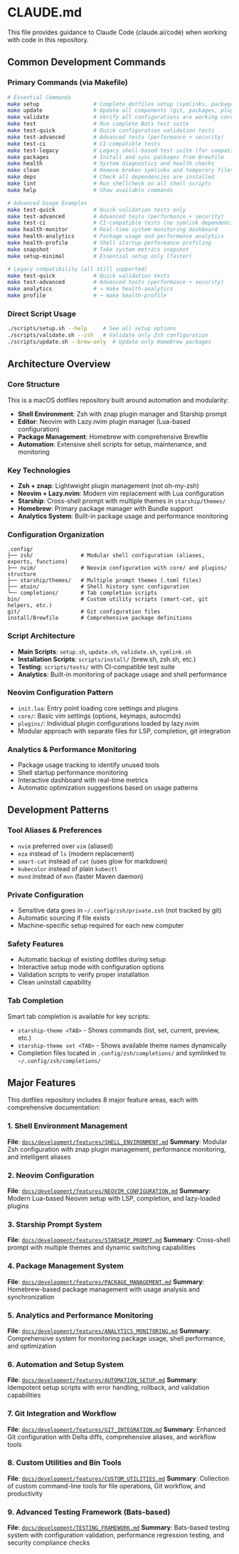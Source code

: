 # CLAUDE.md

This file provides guidance to Claude Code (claude.ai/code) when working with code in this repository.

## Common Development Commands

### Primary Commands (via Makefile)
```bash
# Essential Commands
make setup                 # Complete dotfiles setup (symlinks, packages, validation)
make update                # Update all components (git, packages, plugins)
make validate              # Verify all configurations are working correctly
make test                  # Run complete Bats test suite
make test-quick            # Quick configuration validation tests
make test-advanced         # Advanced tests (performance + security)
make test-ci               # CI-compatible tests
make test-legacy           # Legacy shell-based test suite (for compatibility)
make packages              # Install and sync packages from Brewfile
make health                # System diagnostics and health checks
make clean                 # Remove broken symlinks and temporary files
make deps                  # Check all dependencies are installed
make lint                  # Run shellcheck on all shell scripts
make help                  # Show available commands

# Advanced Usage Examples
make test-quick            # Quick validation tests only
make test-advanced         # Advanced tests (performance + security)
make test-ci               # CI-compatible tests (no symlink dependencies)
make health-monitor        # Real-time system monitoring dashboard
make health-analytics      # Package usage and performance analytics
make health-profile        # Shell startup performance profiling
make snapshot              # Take system metrics snapshot
make setup-minimal         # Essential setup only (faster)

# Legacy compatibility (all still supported)
make test-quick            # Quick validation tests
make test-advanced         # Advanced tests (performance + security)
make analytics             # → make health-analytics
make profile               # → make health-profile
```

### Direct Script Usage
```bash
./scripts/setup.sh --help     # See all setup options
./scripts/validate.sh --zsh   # Validate only Zsh configuration
./scripts/update.sh --brew-only  # Update only Homebrew packages
```

## Architecture Overview

### Core Structure
This is a macOS dotfiles repository built around automation and modularity:

- **Shell Environment**: Zsh with znap plugin manager and Starship prompt
- **Editor**: Neovim with Lazy.nvim plugin manager (Lua-based configuration)
- **Package Management**: Homebrew with comprehensive Brewfile
- **Automation**: Extensive shell scripts for setup, maintenance, and monitoring

### Key Technologies
- **Zsh + znap**: Lightweight plugin management (not oh-my-zsh)
- **Neovim + Lazy.nvim**: Modern vim replacement with Lua configuration
- **Starship**: Cross-shell prompt with multiple themes in `starship/themes/`
- **Homebrew**: Primary package manager with Bundle support
- **Analytics System**: Built-in package usage and performance monitoring

### Configuration Organization
```
.config/
├── zsh/               # Modular shell configuration (aliases, exports, functions)
├── nvim/              # Neovim configuration with core/ and plugins/ structure
├── starship/themes/   # Multiple prompt themes (.toml files)
├── atuin/             # Shell history sync configuration
└── completions/       # Tab completion scripts
bin/                   # Custom utility scripts (smart-cat, git helpers, etc.)
git/                   # Git configuration files
install/Brewfile       # Comprehensive package definitions
```

### Script Architecture
- **Main Scripts**: `setup.sh`, `update.sh`, `validate.sh`, `symlink.sh`
- **Installation Scripts**: `scripts/install/` (brew.sh, zsh.sh, etc.)
- **Testing**: `scripts/tests/` with CI-compatible test suite
- **Analytics**: Built-in monitoring of package usage and shell performance

### Neovim Configuration Pattern
- `init.lua`: Entry point loading core settings and plugins
- `core/`: Basic vim settings (options, keymaps, autocmds)
- `plugins/`: Individual plugin configurations loaded by lazy.nvim
- Modular approach with separate files for LSP, completion, git integration

### Analytics & Performance Monitoring
- Package usage tracking to identify unused tools
- Shell startup performance monitoring
- Interactive dashboard with real-time metrics
- Automatic optimization suggestions based on usage patterns

## Development Patterns

### Tool Aliases & Preferences
- `nvim` preferred over `vim` (aliased)
- `eza` instead of `ls` (modern replacement)
- `smart-cat` instead of `cat` (uses glow for markdown)
- `kubecolor` instead of plain `kubectl`
- `mvnd` instead of `mvn` (faster Maven daemon)

### Private Configuration
- Sensitive data goes in `~/.config/zsh/private.zsh` (not tracked by git)
- Automatic sourcing if file exists
- Machine-specific setup required for each new computer

### Safety Features
- Automatic backup of existing dotfiles during setup
- Interactive setup mode with configuration options
- Validation scripts to verify proper installation
- Clean uninstall capability

### Tab Completion
Smart tab completion is available for key scripts:
- `starship-theme <TAB>` - Shows commands (list, set, current, preview, etc.)
- `starship-theme set <TAB>` - Shows available theme names dynamically
- Completion files located in `.config/zsh/completions/` and symlinked to `~/.config/zsh/completions/`

## Major Features

This dotfiles repository includes 8 major feature areas, each with comprehensive documentation:

### 1. Shell Environment Management
**File**: [`docs/development/features/SHELL_ENVIRONMENT.md`](docs/development/features/SHELL_ENVIRONMENT.md)
**Summary**: Modular Zsh configuration with znap plugin management, performance monitoring, and intelligent aliases

### 2. Neovim Configuration
**File**: [`docs/development/features/NEOVIM_CONFIGURATION.md`](docs/development/features/NEOVIM_CONFIGURATION.md)
**Summary**: Modern Lua-based Neovim setup with LSP, completion, and lazy-loaded plugins

### 3. Starship Prompt System
**File**: [`docs/development/features/STARSHIP_PROMPT.md`](docs/development/features/STARSHIP_PROMPT.md)
**Summary**: Cross-shell prompt with multiple themes and dynamic switching capabilities

### 4. Package Management System
**File**: [`docs/development/features/PACKAGE_MANAGEMENT.md`](docs/development/features/PACKAGE_MANAGEMENT.md)
**Summary**: Homebrew-based package management with usage analysis and synchronization

### 5. Analytics and Performance Monitoring
**File**: [`docs/development/features/ANALYTICS_MONITORING.md`](docs/development/features/ANALYTICS_MONITORING.md)
**Summary**: Comprehensive system for monitoring package usage, shell performance, and optimization

### 6. Automation and Setup System
**File**: [`docs/development/features/AUTOMATION_SETUP.md`](docs/development/features/AUTOMATION_SETUP.md)
**Summary**: Idempotent setup scripts with error handling, rollback, and validation capabilities

### 7. Git Integration and Workflow
**File**: [`docs/development/features/GIT_INTEGRATION.md`](docs/development/features/GIT_INTEGRATION.md)
**Summary**: Enhanced Git configuration with Delta diffs, comprehensive aliases, and workflow tools

### 8. Custom Utilities and Bin Tools
**File**: [`docs/development/features/CUSTOM_UTILITIES.md`](docs/development/features/CUSTOM_UTILITIES.md)
**Summary**: Collection of custom command-line tools for file operations, Git workflow, and productivity

### 9. Advanced Testing Framework (Bats-based)
**File**: [`docs/development/TESTING_FRAMEWORK.md`](docs/development/TESTING_FRAMEWORK.md)
**Summary**: Bats-based testing system with configuration validation, performance regression testing, and security compliance checks